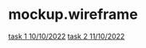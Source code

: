 # mockup.wireframe
[task 1 10/10/2022](https://miro.com/app/board/uXjVPPXbtns=/)
[task 2 11/10/2022](https://miro.com/welcomeonboard/Znl2MjhsMDNZM3FyZkNsYVhweW5YWGpodWdsRWtSVU5Eb1hISjlCMTZLN2JiREVMcWljOTg4c0lBdURxU2JJd3wzNDU4NzY0NTM1NTE3MzcyMjc3fDI=?share_link_id=446073576903)
